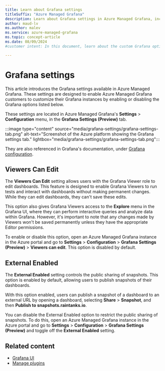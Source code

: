 ```yaml
---
title: Learn about Grafana settings
titleSuffix: "Azure Managed Grafana"
description: Learn about Grafana settings in Azure Managed Grafana, including Viewers can Edit and External Enabled.
author: maud-lv
ms.author: malev
ms.service: azure-managed-grafana
ms.topic: concept-article
ms.date: 08/09/2024
#customer intent: In this document, learn about the custom Grafana options available in the Grafana settings tab, in Azure Managed Grafana.

---
```


# Grafana settings

This article introduces the Grafana settings available in Azure Managed Grafana. These settings are designed to enable Azure Managed Grafana customers to customize their Grafana instances by enabling or disabling the Grafana options listed below.

These settings are located in Azure Managed Grafana's **Settings** > **Configuration** menu, in the **Grafana Settings (Preview)** tab.

:::image type="content" source="media/grafana-settings/grafana-settings-tab.png" alt-text="Screenshot of the Azure platform showing the Grafana settings tab." lightbox="media/grafana-settings/grafana-settings-tab.png":::

They are also referenced in Grafana's documentation, under [Grafana configuration](https://grafana.com/docs/grafana/latest/setup-grafana/configure-grafana/). 

## Viewers Can Edit

The **Viewers Can Edit** setting allows users with the Grafana Viewer role to edit dashboards. This feature is designed to enable Grafana Viewers to run tests and interact with dashboards without making permanent changes. While they can edit dashboards, they can't save these edits.

This option also gives Grafana Viewers access to the **Explore** menu in the Grafana UI, where they can perform interactive queries and analyze data within Grafana. However, it's important to note that any changes made by Viewers won't be saved permanently unless they have the appropriate Editor permissions.

To enable or disable this option, open an Azure Managed Grafana instance in the Azure portal and go to **Settings** > **Configuration** > **Grafana Settings (Preview)** > **Viewers can edit**. This option is disabled by default.

## External Enabled

The **External Enabled** setting controls the public sharing of snapshots. This option is enabled by default, allowing users to publish snapshots of their dashboards. 

With this option enabled, users can publish a snapshot of a dashboard to an external URL by opening a dashboard, selecting **Share** > **Snapshot**, and then **Publish to snapshots.raintanks.io**.

You can disable the External Enabled option to restrict the public sharing of snapshots. To do this, open an Azure Managed Grafana instance in the Azure portal and go to **Settings** > **Configuration** > **Grafana Settings (Preview)** and toggle off the **External Enabled** setting.

## Related content

- [Grafana UI](grafana-app-ui.md)
- [Manage plugins](how-to-manage-plugins.md)
